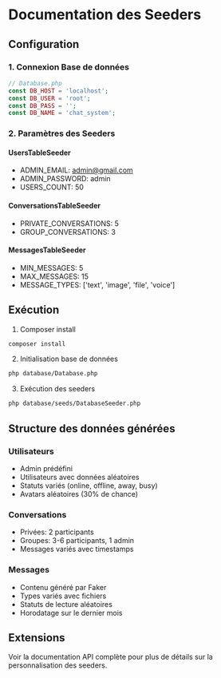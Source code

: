 # Documentation des Seeders

## Configuration

### 1. Connexion Base de données
```php
// Database.php
const DB_HOST = 'localhost';
const DB_USER = 'root';
const DB_PASS = '';
const DB_NAME = 'chat_system';
```

### 2. Paramètres des Seeders

#### UsersTableSeeder
- ADMIN_EMAIL: admin@gmail.com
- ADMIN_PASSWORD: admin
- USERS_COUNT: 50

#### ConversationsTableSeeder
- PRIVATE_CONVERSATIONS: 5
- GROUP_CONVERSATIONS: 3

#### MessagesTableSeeder
- MIN_MESSAGES: 5
- MAX_MESSAGES: 15
- MESSAGE_TYPES: ['text', 'image', 'file', 'voice']

## Exécution

1. Composer install
```bash
composer install
```

2. Initialisation base de données
```bash
php database/Database.php
```

3. Exécution des seeders
```bash
php database/seeds/DatabaseSeeder.php
```

## Structure des données générées

### Utilisateurs
- Admin prédéfini
- Utilisateurs avec données aléatoires
- Statuts variés (online, offline, away, busy)
- Avatars aléatoires (30% de chance)

### Conversations
- Privées: 2 participants
- Groupes: 3-6 participants, 1 admin
- Messages variés avec timestamps

### Messages
- Contenu généré par Faker
- Types variés avec fichiers
- Statuts de lecture aléatoires
- Horodatage sur le dernier mois

## Extensions
Voir la documentation API complète pour plus de détails sur la personnalisation des seeders.
